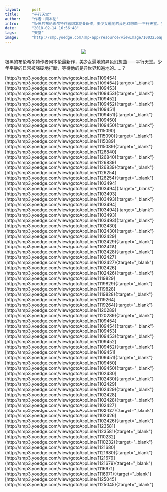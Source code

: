 ```yaml
---
layout:     post
title:      "平行天堂"
author:     "作者：冈本伦"
intro:      "极黑的布伦希尔特作者冈本伦最新作，美少女遍地的异色幻想曲——平行天堂。少年平静的日常被强硬地打断，等待他的是异世界和遍地的……？"
date:       "2018-02-14 16:56:48"
tags:       "天堂"
image:      "http://smp.yoedge.com/smp-app/resource/viewImage/1003256appline.png"
---
```

<div style="text-align: center">
<p><img src="http://smp.yoedge.com/smp-app/resource/viewImage/1003256appline.png"/></p>
</div>
<p class="post-meta">
<span>极黑的布伦希尔特作者冈本伦最新作，美少女遍地的异色幻想曲——平行天堂。少年平静的日常被强硬地打断，等待他的是异世界和遍地的……？</span>
</p>
[http://smp3.yoedge.com/view/gotoAppLine/1109454](http://smp3.yoedge.com/view/gotoAppLine/1109454){:target="_blank"}
[http://smp3.yoedge.com/view/gotoAppLine/1109453](http://smp3.yoedge.com/view/gotoAppLine/1109453){:target="_blank"}
[http://smp3.yoedge.com/view/gotoAppLine/1109452](http://smp3.yoedge.com/view/gotoAppLine/1109452){:target="_blank"}
[http://smp3.yoedge.com/view/gotoAppLine/1109451](http://smp3.yoedge.com/view/gotoAppLine/1109451){:target="_blank"}
[http://smp3.yoedge.com/view/gotoAppLine/1109450](http://smp3.yoedge.com/view/gotoAppLine/1109450){:target="_blank"}
[http://smp3.yoedge.com/view/gotoAppLine/1115090](http://smp3.yoedge.com/view/gotoAppLine/1115090){:target="_blank"}
[http://smp3.yoedge.com/view/gotoAppLine/1115089](http://smp3.yoedge.com/view/gotoAppLine/1115089){:target="_blank"}
[http://smp3.yoedge.com/view/gotoAppLine/1126840](http://smp3.yoedge.com/view/gotoAppLine/1126840){:target="_blank"}
[http://smp3.yoedge.com/view/gotoAppLine/1126839](http://smp3.yoedge.com/view/gotoAppLine/1126839){:target="_blank"}
[http://smp3.yoedge.com/view/gotoAppLine/1126254](http://smp3.yoedge.com/view/gotoAppLine/1126254){:target="_blank"}
[http://smp3.yoedge.com/view/gotoAppLine/1103494](http://smp3.yoedge.com/view/gotoAppLine/1103494){:target="_blank"}
[http://smp3.yoedge.com/view/gotoAppLine/1103493](http://smp3.yoedge.com/view/gotoAppLine/1103493){:target="_blank"}
[http://smp3.yoedge.com/view/gotoAppLine/1103494](http://smp3.yoedge.com/view/gotoAppLine/1103494){:target="_blank"}
[http://smp3.yoedge.com/view/gotoAppLine/1103493](http://smp3.yoedge.com/view/gotoAppLine/1103493){:target="_blank"}
[http://smp3.yoedge.com/view/gotoAppLine/1102430](http://smp3.yoedge.com/view/gotoAppLine/1102430){:target="_blank"}
[http://smp3.yoedge.com/view/gotoAppLine/1102429](http://smp3.yoedge.com/view/gotoAppLine/1102429){:target="_blank"}
[http://smp3.yoedge.com/view/gotoAppLine/1102428](http://smp3.yoedge.com/view/gotoAppLine/1102428){:target="_blank"}
[http://smp3.yoedge.com/view/gotoAppLine/1102427](http://smp3.yoedge.com/view/gotoAppLine/1102427){:target="_blank"}
[http://smp3.yoedge.com/view/gotoAppLine/1102426](http://smp3.yoedge.com/view/gotoAppLine/1102426){:target="_blank"}
[http://smp3.yoedge.com/view/gotoAppLine/1119829](http://smp3.yoedge.com/view/gotoAppLine/1119829){:target="_blank"}
[http://smp3.yoedge.com/view/gotoAppLine/1119828](http://smp3.yoedge.com/view/gotoAppLine/1119828){:target="_blank"}
[http://smp3.yoedge.com/view/gotoAppLine/1119264](http://smp3.yoedge.com/view/gotoAppLine/1119264){:target="_blank"}
[http://smp3.yoedge.com/view/gotoAppLine/1120289](http://smp3.yoedge.com/view/gotoAppLine/1120289){:target="_blank"}
[http://smp3.yoedge.com/view/gotoAppLine/1109454](http://smp3.yoedge.com/view/gotoAppLine/1109454){:target="_blank"}
[http://smp3.yoedge.com/view/gotoAppLine/1109453](http://smp3.yoedge.com/view/gotoAppLine/1109453){:target="_blank"}
[http://smp3.yoedge.com/view/gotoAppLine/1109452](http://smp3.yoedge.com/view/gotoAppLine/1109452){:target="_blank"}
[http://smp3.yoedge.com/view/gotoAppLine/1109451](http://smp3.yoedge.com/view/gotoAppLine/1109451){:target="_blank"}
[http://smp3.yoedge.com/view/gotoAppLine/1109450](http://smp3.yoedge.com/view/gotoAppLine/1109450){:target="_blank"}
[http://smp3.yoedge.com/view/gotoAppLine/1102430](http://smp3.yoedge.com/view/gotoAppLine/1102430){:target="_blank"}
[http://smp3.yoedge.com/view/gotoAppLine/1102429](http://smp3.yoedge.com/view/gotoAppLine/1102429){:target="_blank"}
[http://smp3.yoedge.com/view/gotoAppLine/1102428](http://smp3.yoedge.com/view/gotoAppLine/1102428){:target="_blank"}
[http://smp3.yoedge.com/view/gotoAppLine/1102427](http://smp3.yoedge.com/view/gotoAppLine/1102427){:target="_blank"}
[http://smp3.yoedge.com/view/gotoAppLine/1102426](http://smp3.yoedge.com/view/gotoAppLine/1102426){:target="_blank"}
[http://smp3.yoedge.com/view/gotoAppLine/1123581](http://smp3.yoedge.com/view/gotoAppLine/1123581){:target="_blank"}
[http://smp3.yoedge.com/view/gotoAppLine/1110232](http://smp3.yoedge.com/view/gotoAppLine/1110232){:target="_blank"}
[http://smp3.yoedge.com/view/gotoAppLine/1121680](http://smp3.yoedge.com/view/gotoAppLine/1121680){:target="_blank"}
[http://smp3.yoedge.com/view/gotoAppLine/1121679](http://smp3.yoedge.com/view/gotoAppLine/1121679){:target="_blank"}
[http://smp3.yoedge.com/view/gotoAppLine/1116971](http://smp3.yoedge.com/view/gotoAppLine/1116971){:target="_blank"}
[http://smp3.yoedge.com/view/gotoAppLine/1125045](http://smp3.yoedge.com/view/gotoAppLine/1125045){:target="_blank"}


